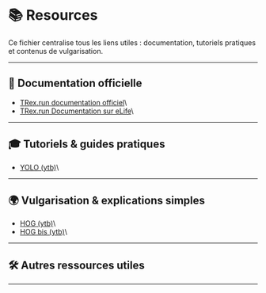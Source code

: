 # 📚 Resources

Ce fichier centralise tous les liens utiles : documentation, tutoriels pratiques et contenus de vulgarisation.

------------------------------------------------------------------------

## 📝 Documentation officielle

-   [TRex.run documentation officiel](https://trex.run/docs/contents.html)\
-   [TRex.run Documentation sur eLife](https://elifesciences.org/articles/64000)\

------------------------------------------------------------------------

## 🎓 Tutoriels & guides pratiques

-   [YOLO (ytb)](https://www.youtube.com/watch?v=r0RspiLG260)\

------------------------------------------------------------------------

## 🌍 Vulgarisation & explications simples

-   [HOG (ytb)](https://www.youtube.com/watch?v=28xk5i1_7Zc)\
-   [HOG bis (ytb)](https://www.youtube.com/watch?v=XmO0CSsKg88)\

------------------------------------------------------------------------

## 🛠️ Autres ressources utiles

------------------------------------------------------------------------
